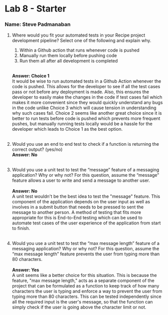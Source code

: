 # Lab 8 - Starter
### Name: Steve Padmanaban <br>

1. Where would you fit your automated tests in your Recipe project development pipeline? Select one of the following and explain why.

   1. Within a Github action that runs whenever code is pushed 
   2. Manually run them locally before pushing code
   3. Run them all after all development is completed<br><br>

    **Answer: Choice 1** <br>
    It would be wise to run automated tests in a Github Action whenever the code is pushed. This allows for the developer to see if all the test cases pass or not before any deployment is made. Also, this ensures the developer to easily make the changes in the code if test cases fail which makes it more convenient since they would quickly understand any bugs in the code unlike Choice 3 which will cause tension in understanding why such cases fail. Choice 2 seems like another great choice since it is better to run
    tests before code is pushed which prevents more frequent pushes, but manually running tests locally would be a hassle for the developer which leads to Choice 1 as the best option. <br><br>

2. Would you use an end to end test to check if a function is returning the correct output? (yes/no) <br>
    **Answer: No**<br><br>

3. Would you use a unit test to test the “message” feature of a messaging application? Why or why not? For this question, assume the “message” feature allows a user to write and send a message to another user. <br><br>
   **Answer: No** <br>
   A unit test wouldn't be the best idea to test the "message" feature. This component of the application depends on the user input as well as involves in a submit button that needs to be pressed to sent the message to another person. A method of testing that fits more appropriate for this is End-to-End testing which can be used to automate test cases of the user experience of the application from start to finish. <br><br>
   
4. Would you use a unit test to test the “max message length” feature of a messaging application? Why or why not? For this question, assume the “max message length” feature prevents the user from typing more than 80 characters. <br><br>
**Answer: Yes** <br>
A unit seems like a better choice for this situation. This is because the feature, "max message length," acts as a separate component of the project that can be formulated as a function to keep track of how many characters the user is typing and enforce a way to prevent the user from typing more than 80 characters. This can be tested independently since all the required input is the user's message, so that the function can simply check if the user is going above the character limit or not.
